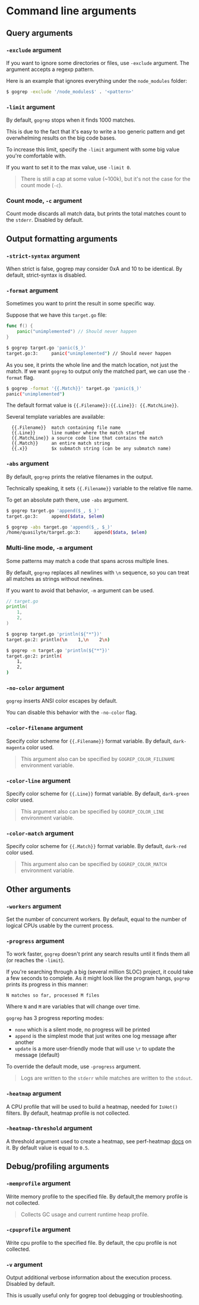# Command line arguments

## Query arguments

### `-exclude` argument

If you want to ignore some directories or files, use `-exclude` argument. The argument accepts a regexp pattern.

Here is an example that ignores everything under the `node_modules` folder:

```bash
$ gogrep -exclude '/node_modules$' . '<pattern>'
```

### `-limit` argument

By default, `gogrep` stops when it finds 1000 matches.

This is due to the fact that it's easy to write a too generic pattern and get overwhelming results on the big code
bases.

To increase this limit, specify the `-limit` argument with some big value you're comfortable with.

If you want to set it to the max value, use `-limit 0`.

> There is still a cap at some value (~100k), but it's not the case for the count mode (`-c`).

### Count mode, `-c` argument

Count mode discards all match data, but prints the total matches count to the `stderr`. Disabled by default.

## Output formatting arguments

### `-strict-syntax` argument

When strict is false, gogrep may consider 0xA and 10 to be identical. By default, strict-syntax is disabled.

### `-format` argument

Sometimes you want to print the result in some specific way.

Suppose that we have this `target.go` file:

```go
func f() {
    panic("unimplemented") // Should never happen
}
```

```bash
$ gogrep target.go 'panic($_)'
target.go:3:     panic("unimplemented") // Should never happen
```

As you see, it prints the whole line and the match location, not just the match. If we want `gogrep` to output only the
matched part, we can use the `-format` flag.

```bash
$ gogrep -format '{{.Match}}' target.go 'panic($_)'
panic("unimplemented")
```

The default format value is `{{.Filename}}:{{.Line}}: {{.MatchLine}}`.

Several template variables are available:

```
  {{.Filename}}  match containing file name
  {{.Line}}      line number where the match started
  {{.MatchLine}} a source code line that contains the match
  {{.Match}}     an entire match string
  {{.x}}         $x submatch string (can be any submatch name)
```

### `-abs` argument

By default, `gogrep` prints the relative filenames in the output.

Technically speaking, it sets `{{.Filename}}` variable to the relative file name.

To get an absolute path there, use `-abs` argument.

```bash
$ gogrep target.go 'append($_, $_)'
target.go:3:     append($data, $elem)

$ gogrep -abs target.go 'append($_, $_)'
/home/quasilyte/target.go:3:     append($data, $elem)
```

### Multi-line mode, `-m` argument

Some patterns may match a code that spans across multiple lines.

By default, `gogrep` replaces all newlines with `\n` sequence, so you can treat all matches as strings without newlines.

If you want to avoid that behavior, `-m` argument can be used.

```go
// target.go
println(
    1,
    2,
)
```

```bash
$ gogrep target.go 'println(${"*"})'
target.go:2: println(\n    1,\n    2\n)

$ gogrep -m target.go 'println(${"*"})'
target.go:2: println(
    1,
    2,
)
```

### `-no-color` argument

`gogrep` inserts ANSI color escapes by default.

You can disable this behavior with the `-no-color` flag. 

### `-color-filename` argument

Specify color scheme for `{{.Filename}}` format variable. By default, `dark-magenta` color used.

> This argument also can be specified by `GOGREP_COLOR_FILENAME` environment variable.

### `-color-line` argument

Specify color scheme for `{{.Line}}` format variable. By default, `dark-green` color used.

> This argument also can be specified by `GOGREP_COLOR_LINE` environment variable.

### `-color-match` argument

Specify color scheme for `{{.Match}}` format variable. By default, `dark-red` color used.

> This argument also can be specified by `GOGREP_COLOR_MATCH` environment variable.

## Other arguments

### `-workers` argument

Set the number of concurrent workers. By default, equal to the number of logical CPUs usable by the current process.

### `-progress` argument

To work faster, `gogrep` doesn't print any search results until it finds them all (or reaches the `-limit`).

If you're searching through a big (several million SLOC) project, it could take a few seconds to complete. As it might
look like the program hangs, `gogrep` prints its progress in this manner:

```
N matches so far, processed M files
```

Where `N` and `M` are variables that will change over time.

`gogrep` has 3 progress reporting modes:

* `none` which is a silent mode, no progress will be printed
* `append` is the simplest mode that just writes one log message after another
* `update` is a more user-friendly mode that will use `\r` to update the message (default)

To override the default mode, use `-progress` argument.

> Logs are written to the `stderr` while matches are written to the `stdout`.

### `-heatmap` argument

A CPU profile that will be used to build a heatmap, needed for `IsHot()` filters. By default, heatmap profile is not collected.

### `-heatmap-threshold` argument

A threshold argument used to create a heatmap, see perf-heatmap [docs](https://github.com/quasilyte/perf-heatmap) on it. By default value is equal to `0.5`.

## Debug/profiling arguments

### `-memprofile` argument

Write memory profile to the specified file. By default,the  memory profile is not collected.

> Collects GC usage and current runtime heap profile.

### `-cpuprofile` argument

Write cpu profile to the specified file. By default, the cpu profile is not collected.

### `-v` argument

Output additional verbose information about the execution process. Disabled by default.

This is usually useful only for gogrep tool debugging or troubleshooting.
